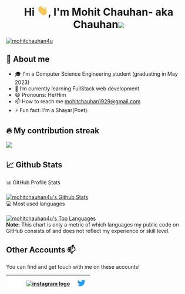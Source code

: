 <!--
        // add image here in future
<p align="center">
  <img src="https://github.com/thompsonemerson/thompsonemerson/raw/master/cover-thompson.png" height="200"/>
</p>
<hr>
-->
<h1 align="center">Hi <img src="https://raw.githubusercontent.com/ABSphreak/ABSphreak/master/gifs/Hi.gif" width="30px">, I'm Mohit Chauhan- aka Chauhan<img src="https://emojis.slackmojis.com/emojis/images/1531849430/4246/blob-sunglasses.gif?1531849430" width="28"/></h1>

<!--  <p align="left"> <img src="https://komarev.com/ghpvc/?username=mohitchauhan4u&label=Profile%20views&color=0e75b6&style=flat" alt="mohitchauhan4u" /> </p>  -->
 <p align="left"> <a href="https://github.com/ryo-ma/github-profile-trophy"><img src="https://github-profile-trophy.vercel.app/?username=mohitchauhan4u" alt="mohitchauhan4u" /></a> </p>


## 📖 About me

<!--
**mohitchauhan4u/mohitchauhan4u** is a ✨ _special_ ✨ repository because its `README.md` (this file) appears on your GitHub profile. -->

- 🎓 I'm a Computer Science Engineering student (graduating in May 2023)
- 🌱 I’m currently learning FullStack web development
- 😄 Pronouns: He/Him
- 📫 How to reach me mohitchauhan1929@gmail.com
- ⚡ Fun fact: I'm a Shayar(Poet).

## 🔥 My contribution streak

<p >
  <a href="https://github.com/mohitchauhan4u/github-readme-streak-stats">
    <img src="https://github-readme-streak-stats.herokuapp.com/?user=mohitchauhan4u#version3"/>
  </a>
</p>

## 📈 Github Stats

  <summary>📊 GitHub Profile Stats</summary>
  <br/>
  <a href="https://github.com/anuraghazra/github-readme-stats"><img alt="mohitchauhan4u's Github Stats" src="https://github-readme-stats.vercel.app/api?username=mohitchauhan4u&show_icons=true&count_private=true&hide=" /></a>

  <summary>💻 Most used languages</summary>
  <br/>
  <a href="https://github.com/anuraghazra/github-readme-stats"><img alt="mohitchauhan4u's Top Languages" src="https://github-readme-stats.vercel.app/api/top-langs/?username=mohitchauhan4u&langs_count=10&layout=compact#" /></a>
  <br/>
  <b>Note:</b> This chart is only a metric of which languages my public code on GitHub consists of and does not reflect my experience or skill level.

<!--

//inspierd from him

https://github.com/ShubhamSarda/awesome-github-profile-readme-templates/blob/master/Delta456.md


## Programming Languages 🌐

- Know/Using

| [<img src="https://raw.githubusercontent.com/github/explore/cfd26557025b2ccaa2d3d25f3e518e29ebea05c5/topics/v/v.png" alt="v logo" width="24">](https://vlang.io/)  | [<img src="https://raw.githubusercontent.com/Delta456/Delta456/master/img/golang.png" alt="go logo" width="38">](https://golang.org/)  | [<img src="https://raw.githubusercontent.com/github/explore/80688e429a7d4ef2fca1e82350fe8e3517d3494d/topics/cpp/cpp.png" alt="cpp logo" width="24">](https://isocpp.org/)  |  [<img src="https://raw.githubusercontent.com/github/explore/80688e429a7d4ef2fca1e82350fe8e3517d3494d/topics/c/c.png" alt="c logo" width="28">](http://www.open-std.org/jtc1/sc22/wg14/) |  [<img src="https://raw.githubusercontent.com/github/explore/80688e429a7d4ef2fca1e82350fe8e3517d3494d/topics/python/python.png" alt="python logo" width="28">](https://www.python.org/) | [<img src="https://raw.githubusercontent.com/github/explore/80688e429a7d4ef2fca1e82350fe8e3517d3494d/topics/bash/bash.png" alt="bash logo" width="28">](https://www.gnu.org/software/bash/)  |
|---|---|---|---|---|---|

- Learning

| [<img src="https://raw.githubusercontent.com/github/explore/80688e429a7d4ef2fca1e82350fe8e3517d3494d/topics/javascript/javascript.png" alt="js logo" width="24">](https://developer.mozilla.org/en-US/docs/Web/JavaScript)  | [<img src="https://raw.githubusercontent.com/github/explore/80688e429a7d4ef2fca1e82350fe8e3517d3494d/topics/typescript/typescript.png" alt="ts logo" width="24">](https://www.typescriptlang.org/) |  [<img src="https://raw.githubusercontent.com/github/explore/80688e429a7d4ef2fca1e82350fe8e3517d3494d/topics/rust/rust.png" alt="rust logo" width="24">](https://www.rust-lang.org/)|
|---|---|---|

## Tools 🛠️

- Know/Using

| [<img src="https://raw.githubusercontent.com/Delta456/Delta456/master/img/actions.png" alt="actions logo" width="24">](https://github.com/features/actions) | [<img src="https://raw.githubusercontent.com/Delta456/Delta456/master/img/git.png" alt="git logo" width="24">](https://git-scm.com/) | [<img src="https://raw.githubusercontent.com/Delta456/Delta456/master/img/vscode.png" alt="vscode logo" width="24">](https://code.visualstudio.com/) | [<img src="https://raw.githubusercontent.com/Delta456/Delta456/master/img/aseprite.png" alt="aseprite logo" width="24">](https://www.aseprite.org/) | [<img src="https://raw.githubusercontent.com/Delta456/Delta456/master/img/gimp.png" alt="gimp logo" width="24">](https://www.gimp.org/)  |  [<img src="https://raw.githubusercontent.com/Delta456/Delta456/master/img/travis_ci.png" alt="travis ci logo" width="24">](https://travis-ci.org/) | [<img src="https://raw.githubusercontent.com/Delta456/Delta456/master/img/gnu_make.png" alt="gnu make logo" width="24">](https://www.gnu.org/software/make/manual/make.html)| Windows Terminal | WSL | many more...
|---|---|---|---|---|---|---|---|---|---|

- Learning

| [<img src="https://raw.githubusercontent.com/github/explore/80688e429a7d4ef2fca1e82350fe8e3517d3494d/topics/docker/docker.png" alt="docker logo" width="28">](https://www.docker.com/) |[<img src="https://raw.githubusercontent.com/github/explore/80688e429a7d4ef2fca1e82350fe8e3517d3494d/topics/kubernetes/kubernetes.png" alt="kubernetes logo" width="26">](https://kubernetes.io/) | [<img src="https://raw.githubusercontent.com/Delta456/Delta456/master/img/aws.png" alt="aws logo" width="24">](https://aws.amazon.com/) | [<img src="https://raw.githubusercontent.com/Delta456/Delta456/master/img/codecov.png" alt="codecov logo" width="24">](https://codecov.io/)| [<img src="https://raw.githubusercontent.com/Delta456/Delta456/master/img/jupyter_notebook.png" alt="jupyter notebook logo" width="30">](https://jupyter.org/)| many more...
|---|---|---|---|---|---| -->

## Other Accounts 📫

You can find and get touch with me on these accounts!

| [<img src="https://raw.githubusercontent.com/Delta456/Delta456/master/img/github.png" alt="github logo" width="34">](https://github.com/mohitchauhan4u) | [<img src="https://raw.githubusercontent.com/Delta456/Delta456/master/img/instagram.jpg" alt="instagram logo" width="24">](https://www.instagram.com/mohitchauhan4u/) | [<img src="https://raw.githubusercontent.com/Delta456/Delta456/master/img/twitter.png" alt="twitter logo" width="34">](https://twitter.com/mohitchauhan4u) |
| ------------------------------------------------------------------------------------------------------------------------------------------------------- | --------------------------------------------------------------------------------------------------------------------------------------------------------------------- | ---------------------------------------------------------------------------------------------------------------------------------------------------------- |

